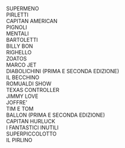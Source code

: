 SUPERMENO  
PIRLETTI  
CAPITAN AMERICAN  
PIGNOLI  
MENTALI  
BARTOLETTI  
BILLY BON  
RIGHELLO  
ZOATOS  
MARCO JET  
DIABOLICHINI (PRIMA E SECONDA EDIZIONE)  
IL BECCHINO  
ROMUALDI SHOW  
TEXAS CONTROLLER  
JIMMY LOVE  
JOFFRE’  
TIM E TOM  
BALLON (PRIMA E SECONDA EDIZIONE)  
CAPITAN HURLUCK  
I FANTASTICI INUTILI  
SUPERPICCOLOTTO  
IL PIRLINO  
